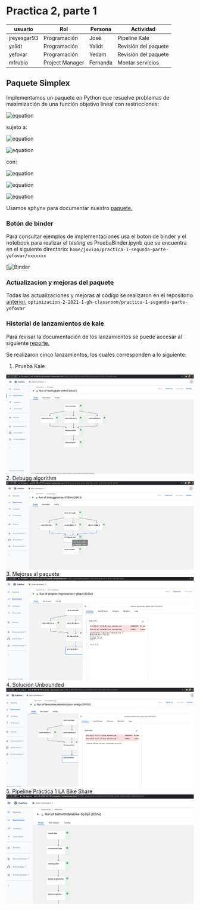 # Practica 2, parte 1

| usuario   | Rol               | Persona      | Actividad   |
| --------- | ------------------| ------------|--------------|
| jreyesgar93|Programación     | José        | Pipeline Kale|
| yalidt    | Programación  | Yalidt      | Revisión del paquete|
| yefovar   | Programación  | Yedam          | Revisión del paquete|
| mfrubio   | Project Manager        | Fernanda    | Montar servicios|

## Paquete Simplex
Implementamos un paquete en Python que resuelve problemas de maximización de una función objetivo lineal con restricciones:

![equation](https://latex.codecogs.com/gif.latex?max_{x}\quad&space;c^{T}x) 

sujeto a:

![equation](https://latex.codecogs.com/gif.latex?Ax\leq&space;b)

![equation](https://latex.codecogs.com/gif.latex?x\geq&space;0) 

con:

![equation](https://latex.codecogs.com/gif.latex?c,x\quad\epsilon\quad\mathbb{R}^{n})

![equation](https://latex.codecogs.com/gif.latex?A\quad\epsilon\quad\mathbb{R}^{m\times&space;n})

![equation](https://latex.codecogs.com/gif.latex?b\quad\epsilon\quad\mathbb{R}^{m})

Usamos sphynx para documentar nuestro [paquete.](https://optimizacion-2-2021-1-gh-classroom.github.io/practica-1-segunda-parte-yefovar/Simplex.html#module-Simplexs)

### Botón de binder 
Para consultar ejemplos de implementaciones usa el boton de binder y el notebook para realizar el *testing* es PruebaBinder.ipynb que se encuentra en el siguiente directorio: `home/jovian/practica-1-segunda-parte-yefovar/xxxxxxx`

[![Binder]()

### Actualizacion y mejoras del paquete
Todas las actualizaciones y mejoras al código se realizaron en el repositorio [anterior.](https://github.com/optimizacion-2-2021-1-gh-classroom/practica-1-segunda-parte-yefovar) `optimizacion-2-2021-1-gh-classroom/practica-1-segunda-parte-yefovar`

### Historial de lanzamientos de kale
Para revisar la documentación de los lanzamientos se puede accesar al siguiente [reporte.](https://github.com/optimizacion-2-2021-1-gh-classroom/practica-2-primera-parte-yefovar/blob/main/lanzamientos_pipeline/Lanzamientos.ipynb) 

Se realizaron cinco lanzamientos, los cuales corresponden a lo siguiente:
1. Prueba Kale
<img src="lanzamientos_pipeline/Images/Testing Kale 1 - Success.jpeg">
2. Debugg algorithm
<img src="lanzamientos_pipeline/Images/pipeline_success_2.png">
3. Mejoras al paquete
<img src="lanzamientos_pipeline/Images/success_lanch_3.png">
4. Solución Unbounded
<img src="lanzamientos_pipeline/Images/launch_4_success.png">
5. Pipeline Práctica 1 LA Bike Share
<img src="lanzamientos_pipeline/Images/launch_5 - success 2.jpeg">
